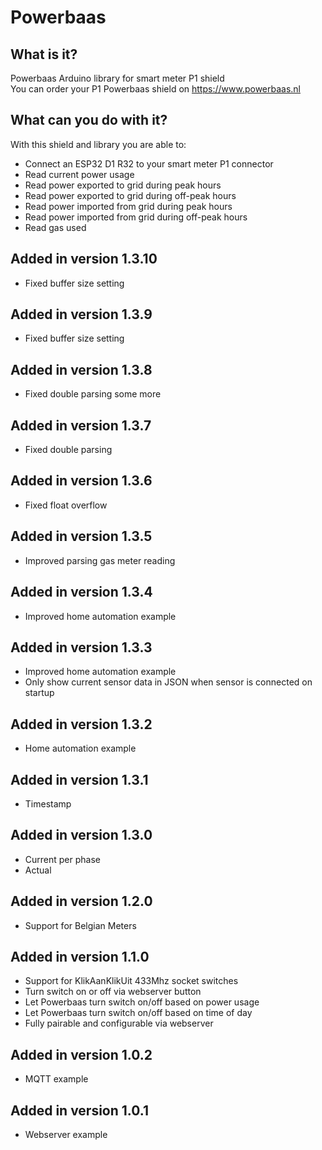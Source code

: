 # Powerbaas

## What is it?
Powerbaas Arduino library for smart meter P1 shield<br />
You can order your P1 Powerbaas shield on https://www.powerbaas.nl

## What can you do with it?
With this shield and library you are able to:
- Connect an ESP32 D1 R32 to your smart meter P1 connector
- Read current power usage
- Read power exported to grid during peak hours
- Read power exported to grid during off-peak hours
- Read power imported from grid during peak hours
- Read power imported from grid during off-peak hours
- Read gas used

## Added in version 1.3.10
- Fixed buffer size setting

## Added in version 1.3.9
- Fixed buffer size setting

## Added in version 1.3.8
- Fixed double parsing some more

## Added in version 1.3.7
- Fixed double parsing

## Added in version 1.3.6
- Fixed float overflow

## Added in version 1.3.5
- Improved parsing gas meter reading

## Added in version 1.3.4
- Improved home automation example

## Added in version 1.3.3
- Improved home automation example
- Only show current sensor data in JSON when sensor is connected on startup

## Added in version 1.3.2
- Home automation example

## Added in version 1.3.1
- Timestamp

## Added in version 1.3.0
- Current per phase
- Actual

## Added in version 1.2.0
- Support for Belgian Meters

## Added in version 1.1.0
- Support for KlikAanKlikUit 433Mhz socket switches
- Turn switch on or off via webserver button
- Let Powerbaas turn switch on/off based on power usage
- Let Powerbaas turn switch on/off based on time of day
- Fully pairable and configurable via webserver

## Added in version 1.0.2
- MQTT example

## Added in version 1.0.1
- Webserver example
